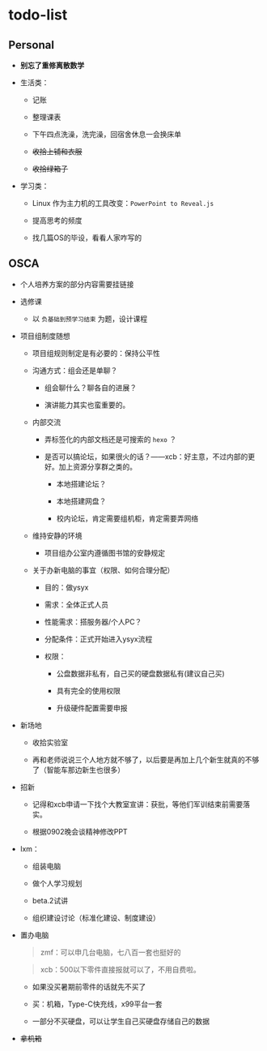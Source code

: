 # todo-list

## Personal

- **别忘了重修离散数学**

- 生活类：

    - 记账 

    - 整理课表

    - 下午四点洗澡，洗完澡，回宿舍休息一会换床单

    - ~~收拾上铺和衣服~~

    - ~~收拾绿箱子~~

- 学习类：

    - Linux 作为主力机的工具改变：`PowerPoint to Reveal.js`

    - 提高思考的频度

    - 找几篇OS的毕设，看看人家咋写的

## OSCA

- 个人培养方案的部分内容需要挂链接

- 选修课

    - 以 `负基础到预学习结束` 为题，设计课程

- 项目组制度随想

    - 项目组规则制定是有必要的：保持公平性

    - 沟通方式：组会还是单聊？

        - 组会聊什么？聊各自的进展？

	    - 演讲能力其实也蛮重要的。

    - 内部交流

	    - 弄标签化的内部文档还是可搜索的 `hexo` ？

        - 是否可以搞论坛，如果很火的话？——xcb：好主意，不过内部的更好。加上资源分享群之类的。

            - 本地搭建论坛？

            - 本地搭建网盘？

            - 校内论坛，肯定需要组机柜，肯定需要弄网络

    - 维持安静的环境

	    - 项目组办公室内遵循图书馆的安静规定

    - 关于办新电脑的事宜（权限、如何合理分配）

        - 目的：做ysyx

        - 需求：全体正式人员

        - 性能需求：搭服务器/个人PC？

        - 分配条件：正式开始进入ysyx流程

		- 权限：

		    - 公盘数据非私有，自己买的硬盘数据私有(建议自己买)

			- 具有完全的使用权限

			- 升级硬件配置需要申报

- 新场地

    - 收拾实验室

    - 再和老师说说三个人地方就不够了，以后要是再加上几个新生就真的不够了（智能车那边新生也很多）

- 招新

    - 记得和xcb申请一下找个大教室宣讲：获批，等他们军训结束前需要落实。

    - 根据0902晚会谈精神修改PPT

- lxm：

    - 组装电脑

    - 做个人学习规划

    - beta.2试讲

    - 组织建设讨论（标准化建设、制度建设）

- 置办电脑

    > zmf：可以申几台电脑，七八百一套也挺好的

    > xcb：500以下零件直接报就可以了，不用自费啦。

    - 如果没买暑期前零件的话就先不买了

	- 买：机箱，Type-C快充线，x99平台一套

    - 一部分不买硬盘，可以让学生自己买硬盘存储自己的数据

- ~~拿机箱~~


